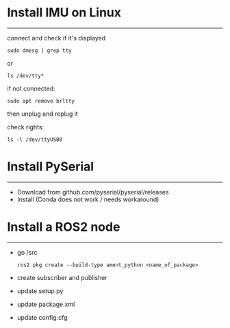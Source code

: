 # Install IMU on Linux
---

connect and check if it's displayed

    sudo dmesg | grep tty

or 

    ls /dev/tty*

if not connected:

    sudo apt remove brltty

then unplug and replug it

check rights:

    ls -l /dev/ttyUSB0

# Install PySerial
---

- Download from github.com/pyserial/pyserial/releases
- Install (Conda does not work / needs workaround)

# Install a ROS2 node
---

- go /src


      ros2 pkg create --build-type ament_python <name_of_package>

- create subscriber and publisher
- update setup.py
- update package.xml
- update config.cfg 
